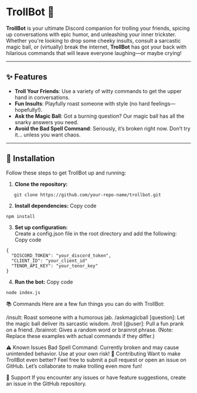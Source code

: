 # TrollBot 🤬  

**TrollBot** is your ultimate Discord companion for trolling your friends, spicing up conversations with epic humor, and unleashing your inner trickster. Whether you're looking to drop some cheeky insults, consult a sarcastic magic ball, or (virtually) break the internet, **TrollBot** has got your back with hilarious commands that will leave everyone laughing—or maybe crying!  

---

## ✨ Features  

- **Troll Your Friends**: Use a variety of witty commands to get the upper hand in conversations.  
- **Fun Insults**: Playfully roast someone with style (no hard feelings—hopefully!).  
- **Ask the Magic Ball**: Got a burning question? Our magic ball has all the snarky answers you need.  
- **Avoid the Bad Spell Command**: Seriously, it’s broken right now. Don’t try it… unless you want chaos.  

---

## 🚀 Installation  

Follow these steps to get TrollBot up and running:  

1. **Clone the repository:**  
```
   git clone https://github.com/your-repo-name/trollbot.git
```
2. **Install dependencies:**
Copy code
```
npm install
```

3. **Set up configuration:**  
Create a config.json file in the root directory and add the following:
Copy code
```
{  
  "DISCORD_TOKEN": "your_discord_token",  
  "CLIENT_ID": "your_client_id"
  "TENOR_API_KEY": "your_tenor_key"
}
```

4. **Run the bot:**
Copy code
```
node index.js
```
📚 Commands
Here are a few fun things you can do with TrollBot:

/insult: Roast someone with a humorous jab.
/askmagicball [question]: Let the magic ball deliver its sarcastic wisdom.
/troll [@user]: Pull a fun prank on a friend.
/brainrot: Gives a random word or brainrot phrase.
(Note: Replace these examples with actual commands if they differ.)

⚠️ Known Issues
Bad Spell Command: Currently broken and may cause unintended behavior. Use at your own risk!
🤝 Contributing
Want to make TrollBot even better? Feel free to submit a pull request or open an issue on GitHub. Let’s collaborate to make trolling even more fun!

🌟 Support
If you encounter any issues or have feature suggestions, create an issue in the GitHub repository.
